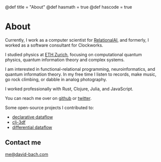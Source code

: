 @def title = "About"
@def hasmath = true
@def hascode = true

# About

Currently, I work as a computer scientist for
[RelationalAI](https://relational.ai), and formerly, I worked as a
software consultant for Clockworks.

I studied physics at [ETH Zurich](https://ethz.ch/en.html), focusing
on computational quantum physics, quantum information theory and
complex systems.

I am interested in functional-relational programming,
neuroinformatics, and quantum information theory. In my free time I
listen to records, make music, go rock climbing, or dabble in analog
photography.

I worked professionally with Rust, Clojure, Julia, and JavaScript.

You can reach me over on [github](https://github.com/bachdavi) or
[twitter](https://twitter.com/bachdavi).

Some open-source projects I contributed to:

- [declarative dataflow](https://github.com/comnik/declarative-dataflow)
- [clj-3df](https://github.com/sixthnormal/clj-3df)
- [differential dataflow](https://github.com/TimelyDataflow/differential-dataflow)

## Contact me

[me@david-bach.com](mailto:me@david-bach.com)
